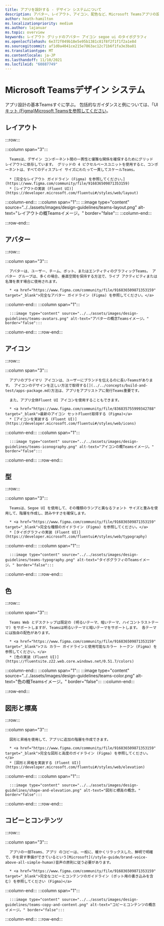 ```yaml
---
title: アプリを設計する - デザイン システムについて
description: アバター、レイアウト、アイコン、配色など、Microsoft Teamsアプリの設計の基本について説明します。
author: heath-hamilton
ms.localizationpriority: medium
ms.author: lajanuar
ms.topic: overview
keywords: レイアウト グリッドのアバター アイコン segoe ui のタイポグラフィ
ms.openlocfilehash: 6e372f049b18e5e95b1381c81f8f2f1f1f2a1e8d
ms.sourcegitcommit: af1d0a4041ce215e7863ac12c71b6f1fa3e3ba81
ms.translationtype: MT
ms.contentlocale: ja-JP
ms.lasthandoff: 11/10/2021
ms.locfileid: "60887749"
---
```

# <a name="microsoft-teams-app-design-system"></a>Microsoft Teamsデザイン システム

アプリ設計の基本Teamsすぐに学ぶ。 包括的なガイダンスと例については、「UI<a href="https://www.figma.com/community/file/916836509871353159" target="_blank">キット (Figma)Microsoft Teamsを参照してください</a>。

## <a name="layout"></a>レイアウト

:::row:::

   :::column span="3":::

      Teamsは、デザイン コンポーネント間の一貫性と優雅な関係を確保するためにグリッド レイアウトに依存しています。 グリッドの 4 ピクセルベースユニットを使用すると、コンポーネントは、すべてのディスプレイ サイズにわたって一貫してスケールTeams。

      * [完全なレイアウト ガイドライン (Figma) を参照してください。](https://www.figma.com/community/file/916836509871353159)
      * [レイアウトの実装 (Fluent UI)](https://developer.microsoft.com/fluentui#/styles/web/layout)

   :::column-end:::
   :::column span="1":::
      :::image type="content" source="../../assets/images/design-guidelines/teams-layout.png" alt-text="レイアウトの概Teamsイメージ。" border="false":::
   :::column-end:::

:::row-end:::

## <a name="avatars"></a>アバター

:::row:::

   :::column span="3":::

      アバターは、ユーザー、チーム、ボット、またはエンティティのグラフィックTeams。 アバター グループは、多くの場合、垂直空間を保持する方法で、ライブ アクティビティまたは名簿を表す場合に使用されます。 

      * <a href="https://www.figma.com/community/file/916836509871353159" target="_blank">完全なアバター ガイドライン (Figma) を参照してください。</a>

   :::column-end:::
   :::column span="1":::

      :::image type="content" source="../../assets/images/design-guidelines/teams-avatars.png" alt-text="アバターの概念Teamsイメージ。" border="false":::

   :::column-end:::
:::row-end:::

## <a name="icons"></a>アイコン

:::row:::

   :::column span="3":::

      アプリのプライマリ アイコンは、ユーザーにブランドを伝えるのに長いTeamsがあります。 アイコンのデザインを正しい方法で取得する[](../../concepts/build-and-test/apps-package.md)方法は、アプリをアプリストアに発行Teams重要です。

      また、アプリ全体Fluent UI アイコンを使用することもできます。

      * <a href="https://www.figma.com/community/file/836835755999342788" target="_blank">最新のアイコン セットFluent取得する (Figma)</a>
      * [アイコンを実装する (Fluent UI)](https://developer.microsoft.com/fluentui#/styles/web/icons)

   :::column-end:::
   :::column span="1":::

      :::image type="content" source="../../assets/images/design-guidelines/teams-iconography.png" alt-text="アイコンの概Teamsイメージ。" border="false":::

   :::column-end:::
:::row-end:::

## <a name="type"></a>型

:::row:::

   :::column span="3":::

      Teamsは、Segoe UI を使用して、その種類のランプと異なるフォント サイズと重みを使用して、階層を作成し、読みやすさを確保します。

      * <a href="https://www.figma.com/community/file/916836509871353159" target="_blank">完全な種類のガイドライン (Figma) を参照してください。</a>
      * [タイポグラフィの実装 (Fluent UI)](https://developer.microsoft.com/fluentui#/styles/web/typography)

   :::column-end:::
   :::column span="1":::

      :::image type="content" source="../../assets/images/design-guidelines/teams-typography.png" alt-text="タイポグラフィのTeamsイメージ。" border="false":::

   :::column-end:::
:::row-end:::

## <a name="colors"></a>色

:::row:::

   :::column span="3":::

      Teams Web とデスクトップは既定の (明るいテーマ、暗いテーマ、ハイコントラストテーマ) をサポートしますが、Teamsは明るいテーマと暗いテーマをサポートします。 各テーマには独自の配色があります。

      * <a href="https://www.figma.com/community/file/916836509871353159" target="_blank">フル カラー ガイドラインと使用可能なカラー トークン (Figma) を参照してください。</a>
      * [色の実装 (Fluent UI)](https://fluentsite.z22.web.core.windows.net/0.51.7/colors)

   :::column-end:::
   :::column span="1":::
      :::image type="content" source="../../assets/images/design-guidelines/teams-color.png" alt-text="色の概Teamsイメージ。" border="false":::
   :::column-end:::

:::row-end:::

## <a name="shape-and-elevation"></a>図形と標高

:::row:::

   :::column span="3":::

      図形と昇格を使用して、アプリに追加の階層を作成できます。 

      * <a href="https://www.figma.com/community/file/916836509871353159" target="_blank">完全な図形と高度のガイドライン (Figma) を参照してください。</a>
      * [図形と昇格を実装する (Fluent UI)](https://developer.microsoft.com/fluentui#/styles/web/elevation)

   :::column-end:::
   :::column span="1":::

      :::image type="content" source="../../assets/images/design-guidelines/shape-and-elevation.png" alt-text="図形と標高の概念。" border="false":::

   :::column-end:::
:::row-end:::

## <a name="copy-and-content"></a>コピーとコンテンツ

:::row:::

   :::column span="3":::

      アプリの一部Teams、アプリ のコピーは、一般に、暖かくリラックスした、鮮明で明確で、手を貸す準備ができているという[Microsoft](/style-guide/brand-voice-above-all-simple-human)音声の原則に従う必要があります。

      * <a href="https://www.figma.com/community/file/916836509871353159" target="_blank">完全なコピーとコンテンツのガイドライン (ボット用の書き込みを含む) を参照してください (Figma)</a>

   :::column-end:::
   :::column span="1":::

      :::image type="content" source="../../assets/images/design-guidelines/teams-copy-and-content.png" alt-text="コピーとコンテンツの概念イメージ。" border="false":::

   :::column-end:::
:::row-end:::
